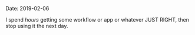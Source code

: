 Date: 2019-02-06

I spend _hours_ getting some workflow or app or whatever JUST RIGHT, then stop using it the next day. 
